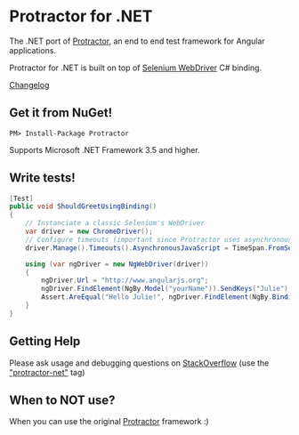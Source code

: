 Protractor for .NET
===================

The .NET port of [Protractor](https://github.com/angular/protractor), an end to end test framework for Angular applications.

Protractor for .NET is built on top of [Selenium WebDriver](http://www.seleniumhq.org/projects/webdriver/) C# binding.

[Changelog](https://github.com/bbaia/protractor-net/blob/master/HISTORY.md)

## Get it from NuGet!

    PM> Install-Package Protractor

Supports Microsoft .NET Framework 3.5 and higher.

## Write tests!

```csharp
[Test]
public void ShouldGreetUsingBinding()
{
    // Instanciate a classic Selenium's WebDriver
    var driver = new ChromeDriver();
    // Configure timeouts (important since Protractor uses asynchronous client side scripts)
    driver.Manage().Timeouts().AsynchronousJavaScript = TimeSpan.FromSeconds(5);

    using (var ngDriver = new NgWebDriver(driver))
    {
        ngDriver.Url = "http://www.angularjs.org";
        ngDriver.FindElement(NgBy.Model("yourName")).SendKeys("Julie");
        Assert.AreEqual("Hello Julie!", ngDriver.FindElement(NgBy.Binding("yourName")).Text);
    }
}
```

## Getting Help

Please ask usage and debugging questions on [StackOverflow](http://stackoverflow.com/questions/tagged/protractor-net) (use the ["protractor-net"](http://stackoverflow.com/questions/ask?tags=protractor-net) tag)

## When to NOT use?

When you can use the original [Protractor](http://www.protractortest.org/) framework :)
